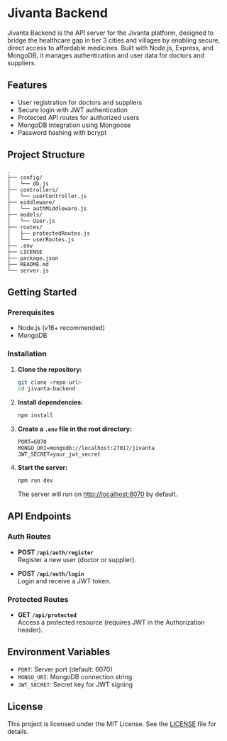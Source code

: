 # Jivanta Backend

Jivanta Backend is the API server for the Jivanta platform, designed to bridge the healthcare gap in tier 3 cities and villages by enabling secure, direct access to affordable medicines. Built with Node.js, Express, and MongoDB, it manages authentication and user data for doctors and suppliers.

## Features

- User registration for doctors and suppliers
- Secure login with JWT authentication
- Protected API routes for authorized users
- MongoDB integration using Mongoose
- Password hashing with bcrypt

## Project Structure

```
.
├── config/
│   └── db.js
├── controllers/
│   └── userController.js
├── middleware/
│   └── authMiddleware.js
├── models/
│   └── User.js
├── routes/
│   ├── protectedRoutes.js
│   └── userRoutes.js
├── .env
├── LICENSE
├── package.json
├── README.md
└── server.js
```

## Getting Started

### Prerequisites

- Node.js (v16+ recommended)
- MongoDB

### Installation

1. **Clone the repository:**
   ```sh
   git clone <repo-url>
   cd jivanta-backend
   ```

2. **Install dependencies:**
   ```sh
   npm install
   ```

3. **Create a `.env` file in the root directory:**
   ```
   PORT=6070
   MONGO_URI=mongodb://localhost:27017/jivanta
   JWT_SECRET=your_jwt_secret
   ```

4. **Start the server:**
   ```sh
   npm run dev
   ```
   The server will run on [http://localhost:6070](http://localhost:6070) by default.

## API Endpoints

### Auth Routes

- **POST `/api/auth/register`**  
  Register a new user (doctor or supplier).

- **POST `/api/auth/login`**  
  Login and receive a JWT token.

### Protected Routes

- **GET `/api/protected`**  
  Access a protected resource (requires JWT in the Authorization header).

## Environment Variables

- `PORT`: Server port (default: 6070)
- `MONGO_URI`: MongoDB connection string
- `JWT_SECRET`: Secret key for JWT signing

## License

This project is licensed under the MIT License. See the [LICENSE](LICENSE) file for details.